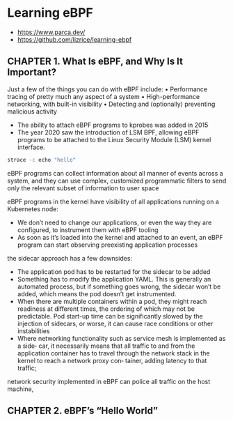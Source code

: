 # Learning eBPF

- https://www.parca.dev/
- https://github.com/lizrice/learning-ebpf

## CHAPTER 1. What Is eBPF, and Why Is It Important?

Just a few of the things you can do with eBPF include:
• Performance tracing of pretty much any aspect of a system
• High-performance networking, with built-in visibility
• Detecting and (optionally) preventing malicious activity

- The ability to attach eBPF programs to kprobes was added in 2015
- The year 2020 saw the introduction of LSM BPF, allowing eBPF programs to be attached to the Linux Security Module (LSM) kernel interface.

```bash
strace -c echo "hello"
```

eBPF programs can collect information
about all manner of events across a system, and they can use complex, customized
programmatic filters to send only the relevant subset of information to user space

eBPF programs in the kernel have visibility of all applications running on a Kubernetes node:
- We don’t need to change our applications, or even the way they are configured, to instrument them with eBPF tooling
- As soon as it’s loaded into the kernel and attached to an event, an eBPF program can start observing preexisting application processes

the sidecar approach has a few downsides:
- The application pod has to be restarted for the sidecar to be added
- Something has to modify the application YAML. This is generally an automated process, but if something goes wrong, the sidecar won’t be added, which means the pod doesn’t get instrumented.
- When there are multiple containers within a pod, they might reach readiness at different times, the ordering of which may not be predictable. Pod start-up time can be significantly slowed by the injection of sidecars, or worse, it can cause race conditions or other instabilities
- Where networking functionality such as service mesh is implemented as a side‐
  car, it necessarily means that all traffic to and from the application container has
  to travel through the network stack in the kernel to reach a network proxy con‐
  tainer, adding latency to that traffic;

network security implemented in eBPF can police all traffic on the host machine,

## CHAPTER 2. eBPF’s “Hello World”
